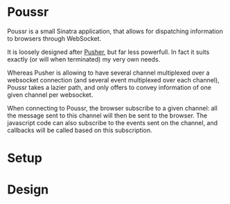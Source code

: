 Poussr
==========

Poussr is a small Sinatra application, that allows for dispatching information to 
browsers through WebSocket.

It is loosely designed after [Pusher](http://pusherapp.com), but far less powerfull.
In fact it suits exactly (or will when terminated) my very own needs.

Whereas Pusher is allowing to have several channel multiplexed over a
websocket connection (and several event multiplexed over each
channel), Poussr takes a lazier path, and only offers to convey
information of one given channel per websocket.

When connecting to Poussr, the browser subscribe to a given channel:
all the message sent to this channel will then be sent to the browser.
The javascript code can also subscribe to the events sent on the
channel, and callbacks will be called based on this subscription.


Setup
=========


Design
=========
